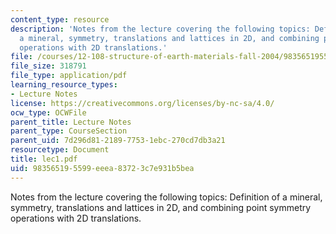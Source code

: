 ```yaml
---
content_type: resource
description: 'Notes from the lecture covering the following topics: Definition of
  a mineral, symmetry, translations and lattices in 2D, and combining point symmetry
  operations with 2D translations.'
file: /courses/12-108-structure-of-earth-materials-fall-2004/983565195599eeea83723c7e931b5bea_lec1.pdf
file_size: 318791
file_type: application/pdf
learning_resource_types:
- Lecture Notes
license: https://creativecommons.org/licenses/by-nc-sa/4.0/
ocw_type: OCWFile
parent_title: Lecture Notes
parent_type: CourseSection
parent_uid: 7d296d81-2189-7753-1ebc-270cd7db3a21
resourcetype: Document
title: lec1.pdf
uid: 98356519-5599-eeea-8372-3c7e931b5bea
---
```

Notes from the lecture covering the following topics: Definition of a mineral, symmetry, translations and lattices in 2D, and combining point symmetry operations with 2D translations.